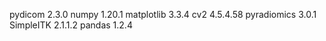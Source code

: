 pydicom  2.3.0
numpy  1.20.1
matplotlib 3.3.4
cv2   4.5.4.58
pyradiomics  3.0.1
SimpleITK   2.1.1.2
pandas  1.2.4
